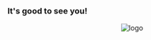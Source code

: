 ### It's good to see you!

<p align="center">
  <img  src="https://user-images.githubusercontent.com/37074372/161335145-7eb3dc69-9f2a-4971-9856-5d8e9122d048.gif" alt="logo"/>
</p>



<!--
**indigo-sadland/indigo-sadland** is a ✨ _special_ ✨ repository because its `README.md` (this file) appears on your GitHub profile.

Here are some ideas to get you started:

- 🔭 I’m currently working on ...
- 🌱 I’m currently learning ...
- 👯 I’m looking to collaborate on ...
- 🤔 I’m looking for help with ...
- 💬 Ask me about ...
- 📫 How to reach me: ...
- 😄 Pronouns: ...
- ⚡ Fun fact: ...
-->
